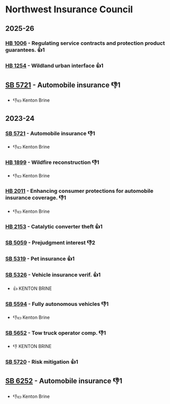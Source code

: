# Northwest Insurance Council
## 2025-26

### [HB 1006](/bill/2025-26/hb/1006/) - Regulating service contracts and protection product guarantees. 👍1  

### [HB 1254](/bill/2025-26/hb/1254/) - Wildland urban interface 👍1  

## [SB 5721](/bill/2025-26/sb/5721/) - Automobile insurance  👎1 
* 👎💵 Kenton Brine

## 2023-24

### [SB 5721](/bill/2023-24/sb/5721/) - Automobile insurance  👎1 
* 👎💵 Kenton Brine

### [HB 1899](/bill/2023-24/hb/1899/) - Wildfire reconstruction  👎1 
* 👎💵 Kenton Brine

### [HB 2011](/bill/2023-24/hb/2011/) - Enhancing consumer protections for automobile insurance coverage.  👎1 
* 👎💵 Kenton Brine

### [HB 2153](/bill/2023-24/hb/2153/) - Catalytic converter theft 👍1  

### [SB 5059](/bill/2023-24/sb/5059/) - Prejudgment interest  👎2 

### [SB 5319](/bill/2023-24/sb/5319/) - Pet insurance 👍1  

### [SB 5326](/bill/2023-24/sb/5326/) - Vehicle insurance verif. 👍1  
* 👍 KENTON BRINE

### [SB 5594](/bill/2023-24/sb/5594/) - Fully autonomous vehicles  👎1 
* 👎💵 Kenton Brine

### [SB 5652](/bill/2023-24/sb/5652/) - Tow truck operator comp.  👎1 
* 👎 KENTON BRINE

### [SB 5720](/bill/2023-24/sb/5720/) - Risk mitigation 👍1  

## [SB 6252](/bill/2023-24/sb/6252/) - Automobile insurance  👎1 
* 👎💵 Kenton Brine

